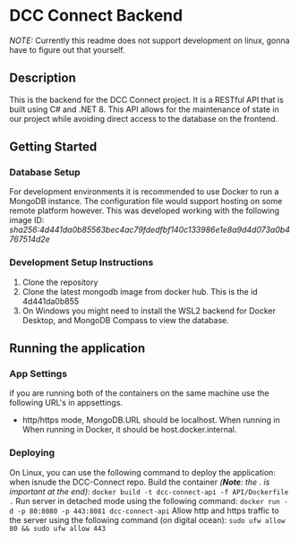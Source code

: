 
# DCC Connect Backend
_NOTE:_ Currently this readme does not support development on linux, gonna have to figure out that yourself.
## Description
This is the backend for the DCC Connect project.
It is a RESTful API that is built using C# and .NET 8.
This API allows for the maintenance of state in our project while avoiding direct access to the database on the frontend.

## Getting Started
### Database Setup
For development environments it is recommended to use Docker to run a MongoDB instance. 
The configuration file would support hosting on some remote platform however.
This was developed working with the following image ID: _sha256:4d441da0b85563bec4ac79fdedfbf140c133986e1e8a9d4d073a0b4767514d2e_

### Development Setup Instructions
1. Clone the repository
1. Clone the latest mongodb image from docker hub. This is the id 4d441da0b855
1. On Windows you might need to install the WSL2 backend for Docker Desktop, and MongoDB Compass to view the database.

## Running the application
### App Settings
if you are running both of the containers on the same machine use the following URL's in appsettings.
- http/https mode, MongoDB.URL should be localhost.
When running in 
When running in Docker, it should be host.docker.internal.

### Deploying
On Linux, you can use the following command to deploy the application: when isnude the DCC-Connect repo.
Build the container *(__Note__: the . is important at the end)*: 
```docker build -t dcc-connect-api -f API/Dockerfile .``` 
Run server in detached mode using the following command:
```docker run -d -p 80:8080 -p 443:8081 dcc-connect-api```
Allow http and https traffic to the server using the following command (on digital ocean):
```sudo ufw allow 80 && sudo ufw allow 443```
